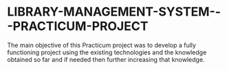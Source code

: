 # LIBRARY-MANAGEMENT-SYSTEM---PRACTICUM-PROJECT
The main objective of this Practicum project was to develop a fully functioning project using the existing technologies and the knowledge obtained so far and if needed then further increasing that knowledge. 
